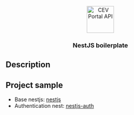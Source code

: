 <p align="center">
  <a href="/">
    <img src="https://avatars.githubusercontent.com/u/105472712?s=72&v=4" alt="CEV Portal API" width=72 height=72>
  </a>

  <h3 align="center">NestJS boilerplate</h3>
</p>

## Description

## Project sample

* Base nestjs: [nestjs](https://github.com/vndevteam/nodejs-base-projects/tree/main/nestjs)
* Authentication nest: [nestjs-auth](https://github.com/vndevteam/nodejs-base-projects/tree/main/nestjs-auth)